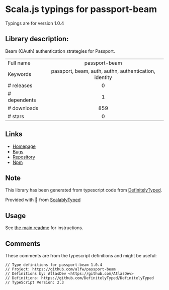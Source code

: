 
# Scala.js typings for passport-beam

Typings are for version 1.0.4

## Library description:
Beam (OAuth) authentication strategies for Passport.

|                    |                 |
| ------------------ | :-------------: |
| Full name          | passport-beam |
| Keywords           | passport, beam, auth, authn, authentication, identity |
| # releases         | 0 |
| # dependents       | 1 |
| # downloads        | 859 |
| # stars            | 0 |

## Links
- [Homepage](https://github.com/alfw/passport-beam#readme)
- [Bugs](https://github.com/alfw/passport-beam/issues)
- [Repository](https://github.com/alfw/passport-beam)
- [Npm](https://www.npmjs.com/package/passport-beam)
    


## Note
This library has been generated from typescript code from [DefinitelyTyped](https://definitelytyped.org).

Provided with :purple_heart: from [ScalablyTyped](https://github.com/oyvindberg/ScalablyTyped)

## Usage
See [the main readme](../../readme.md) for instructions.

## Comments

These comments are from the typescript definitions and might be useful:
```
// Type definitions for passport-beam 1.0.4
// Project: https://github.com/alfw/passport-beam
// Definitions by: AtlasDev <https://github.com/AtlasDev>
// Definitions: https://github.com/DefinitelyTyped/DefinitelyTyped
// TypeScript Version: 2.3

```


